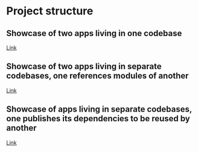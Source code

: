 # Project structure


## Showcase of two apps living in one codebase

[Link](https://github.com/rchugunov/gradle_modules_reuse/tree/main/one_codebase)


## Showcase of two apps living in separate codebases, one references modules of another

[Link](https://github.com/rchugunov/gradle_modules_reuse/tree/main/separate_codebases)


## Showcase of apps living in separate codebases, one publishes its dependencies to be reused by another

[Link](https://github.com/rchugunov/gradle_modules_reuse/tree/main/publish_modules)
